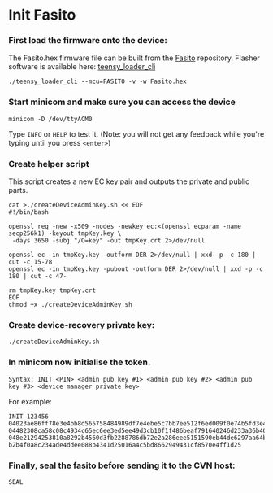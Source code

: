 # Init Fasito

### First load the firmware onto the device:
The Fasito.hex firmware file can be built from the [Fasito](https://github.com/faircoin/Fasito) repository. Flasher software is available here: [teensy_loader_cli](https://github.com/faircoin/teensy_loader_cli)
```
./teensy_loader_cli --mcu=FASITO -v -w Fasito.hex
```

### Start minicom and make sure you can access the device
```
minicom -D /dev/ttyACM0
```
Type `INFO` or `HELP` to test it. (Note: you will not get any feedback while you're typing until you press `<enter>`)

### Create helper script
This script creates a new EC key pair and outputs the private and public parts.
```
cat >./createDeviceAdminKey.sh << EOF
#!/bin/bash

openssl req -new -x509 -nodes -newkey ec:<(openssl ecparam -name secp256k1) -keyout tmpKey.key \
 -days 3650 -subj "/O=key" -out tmpKey.crt 2>/dev/null

openssl ec -in tmpKey.key -outform DER 2>/dev/null | xxd -p -c 180 | cut -c 15-78
openssl ec -in tmpKey.key -pubout -outform DER 2>/dev/null | xxd -p -c 180 | cut -c 47-

rm tmpKey.key tmpKey.crt
EOF
chmod +x ./createDeviceAdminKey.sh
```

### Create device-recovery private key:
`./createDeviceAdminKey.sh`

### In minicom now initialise the token.
```
Syntax: INIT <PIN> <admin pub key #1> <admin pub key #2> <admin pub key #3> <device manager private key> 
```

For example: 
```
INIT 123456 04023ae86ff78e3e4bb8d565758484989df7e4ebe5c7bb7ee512f6ed009f0e74b5fd3e44b756be26507f3dbfb487ca0c2ee9276d7b889905e7f1be7c1fd6ba7bd6 04482308ca58c08c4934c65ec6ee3ed5ee49d3cb10f1f486beaf791640246d233a36b40bb96ea1ec519bcefbef9135ac4f89516e6181d66350c92d8acc9b38a63c 048e21294253810a8292b4560d3fb2288786db72e2a286eee5151590eb44de6297aa64b8befc180615e0b047f4ce107d94683b696a18895a35e8bce9a9f0c8d899 b2b4f0a8c234ade4ddee088b4341d25016a4c5bd8662949431cf8570e4ff1d25
```

### Finally, seal the fasito before sending it to the CVN host:
`SEAL`
